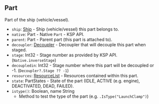 ## Part

Part of the ship (vehicle/vessel).

- `ship`: [Ship](../API/Ship.md) - Ship (vehicle/vessel) this part belongs to.
- `native`: Part - Native `Part` - KSP API.
- `parent`: Part - Parent part (this part is attached to).
- `decoupler`: [Decoupler](Decoupler.md) - Decoupler that will decouple this part when staged.
- `stage`: Int32 - Stage number as provided by KSP API. (`Native.inverseStage`)
- `decoupledin`: Int32 - Stage number where this part will be decoupled or -1. (`Decoupler?.Stage ?? -1`)
- `resources`: [ResourceList](ResourceList.md) - Resources contained within this part.
- `state`: PartStates - State of the part (IDLE, ACTIVE (e.g. engine), DEACTIVATED, DEAD, FAILED).
- `istype()`: Boolean, name String
  - Method to test the type of the part (e.g. `.IsType("LaunchClamp")`)
